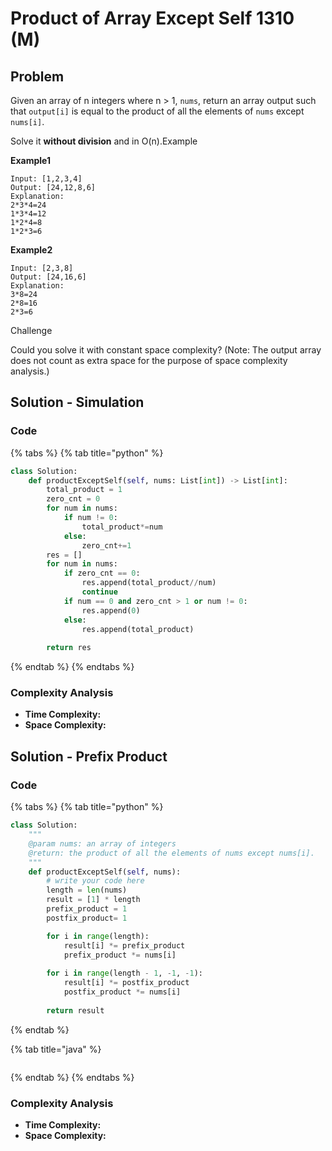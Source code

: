 # Product of Array Except Self 1310 \(M\)

## Problem

Given an array of n integers where n &gt; 1, `nums`, return an array output such that `output[i]` is equal to the product of all the elements of `nums` except `nums[i]`.

Solve it **without division** and in O\(n\).Example

**Example1**

```text
Input: [1,2,3,4]
Output: [24,12,8,6]
Explanation:
2*3*4=24
1*3*4=12
1*2*4=8
1*2*3=6
```

**Example2**

```text
Input: [2,3,8]
Output: [24,16,6]
Explanation:
3*8=24
2*8=16
2*3=6
```

Challenge

Could you solve it with constant space complexity? \(Note: The output array does not count as extra space for the purpose of space complexity analysis.\)

## Solution - Simulation

### Code

{% tabs %}
{% tab title="python" %}
```python
class Solution:
    def productExceptSelf(self, nums: List[int]) -> List[int]:
        total_product = 1
        zero_cnt = 0
        for num in nums:
            if num != 0:
                total_product*=num
            else:
                zero_cnt+=1
        res = []
        for num in nums:
            if zero_cnt == 0:
                res.append(total_product//num)
                continue
            if num == 0 and zero_cnt > 1 or num != 0:
                res.append(0)
            else:
                res.append(total_product)
                    
        return res
```
{% endtab %}
{% endtabs %}

### Complexity Analysis

* **Time Complexity:**
* **Space Complexity:**

## Solution - Prefix Product

### Code

{% tabs %}
{% tab title="python" %}
```python
class Solution:
    """
    @param nums: an array of integers
    @return: the product of all the elements of nums except nums[i].
    """
    def productExceptSelf(self, nums):
        # write your code here
        length = len(nums)
        result = [1] * length
        prefix_product = 1
        postfix_product= 1

        for i in range(length):
            result[i] *= prefix_product
            prefix_product *= nums[i]
        
        for i in range(length - 1, -1, -1):
            result[i] *= postfix_product
            postfix_product *= nums[i]
        
        return result
```
{% endtab %}

{% tab title="java" %}
```

```
{% endtab %}
{% endtabs %}

### Complexity Analysis

* **Time Complexity:**
* **Space Complexity:**

